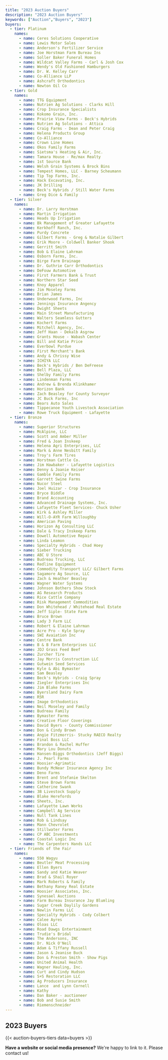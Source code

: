 ```yaml
---
title: "2023 Auction Buyers"
description: "2023 Auction Buyers"
keywords: ["Auction","Buyers", "2023"]
buyers:
  - tier: Platinum
    names:
      - name: Ceres Solutions Cooperative
      - name: Lewis Motor Sales
      - name: Anderson's Fertilizer Service
      - name: Joe Horstman Farm Bureau Ins
      - name: Soller Baker Funeral Homes
      - name: Wildcat Valley Farms - Carl & Josh Cox
      - name: Wendy's Old Fashioned Hamburgers
      - name: Dr. W. Kelley Carr
      - name: Co-Alliance LLP
      - name: Ashcraft Orthodontics
      - name: Newton Oil Co
  - tier: Gold
    names:
      - name: TTG Equipment
      - name: Nutrien Ag Solutions - Clarks Hill
      - name: Crop Insurance Specialists
      - name: Kokomo Grain, Inc.
      - name: Prairie View Farms - Beck's Hybrids
      - name: Nutrien Ag Solutions - Attica
      - name: Craig Farms - Dean and Peter Craig
      - name: Helena Products Group
      - name: Co-Alliance
      - name: Crown Line Homes
      - name: Okos Family Farms
      - name: Sietsma's Heating & Air, Inc.
      - name: Tamara House - Re/max Realty
      - name: 1st Source Bank
      - name: Welsh Grain Systems & Brock Bins
      - name: Tempest Homes, LLC - Barney Scheumann
      - name: Tip Top Farms, Inc.
      - name: Hack Excavating, Inc.
      - name: JK Drilling
      - name: Beck's Hybrids / Still Water Farms
      - name: Greg Dice & Family
  - tier: Silver
    names:
      - name: Dr. Larry Horstman
      - name: Martin Irrigation
      - name: Heads Up Irrigation
      - name: Bk Management of Greater Lafayette
      - name: Kerkhoff Ranch, Inc.
      - name: Purdy Concrete
      - name: Gilbert Farms - Greg & Natalie Gilbert
      - name: Erik Moore - Coldwell Banker Shook
      - name: Gerritt Smith
      - name: Bob & Elaine Lahrman
      - name: Osborn Farms, Inc.
      - name: Birge Farm Drainage
      - name: Dr. Guthrie Carr Orthodontics
      - name: DeFouw Automotive
      - name: First Farmers Bank & Trust
      - name: Northern Star Seed
      - name: Knoy Apparel
      - name: Jim Moseley Farms
      - name: Brian James
      - name: Underwood Farms, Inc
      - name: Jennings Insurance Angency
      - name: Dwight Sheets
      - name: Main Street Manufacturing
      - name: Walters Seamless Gutters
      - name: Kochert Farms
      - name: Mitchell Agency, Inc.
      - name: Jeff Haan - Dekalb Asgrow
      - name: Grants House - Wabash Center
      - name: Bill and Katie Price
      - name: Everbowl Purdue
      - name: First Merchant's Bank
      - name: Andy & Chrissy Wise
      - name: ICHIYA LLC
      - name: Beck's Hybrids / Ben DeFreese
      - name: Bell Plaza, LLC
      - name: Shelby Family Farms
      - name: Lindenman Farms
      - name: Andrew & Brenda Klinkhamer
      - name: Horizon Bank
      - name: Zach Beasley for County Surveyor
      - name: JC Buck Farms, Inc
      - name: Bears Auto Sales
      - name: Tippecanoe Youth Livestock Association
      - name: Rowe Truck Equipment - Lafayette
  - tier: Bronze
    names:
      - name: Superior Structures
      - name: McAlpine, LLC
      - name: Scott and Amber Miller
      - name: Fred & Joan Inskeep
      - name: Helena Agri Enterprises, LLC
      - name: Mark & Anne Nesbitt Family
      - name: Troy's Farm Tires
      - name: Horstman Cattle Co.
      - name: Jim Hawbaker - Lafayette Logistics
      - name: Denny & Joanie Keiser
      - name: Gamble Family Farms
      - name: Garrett Swine Farms
      - name: Nucor Steel
      - name: Joel Huizar - Crop Insurance
      - name: Bryce Biddle
      - name: Brand Accounting
      - name: Advanced Drainage Systems, Inc.
      - name: Lafayette Fleet Services- Chuck Usher
      - name: Kirk & Ashley Miller
      - name: Will-O-AYR Farm Willoughby
      - name: American Paving
      - name: Horizon Ag Consulting LLC
      - name: Dale & Tracy Inskeep Farms
      - name: Dowell Automotive Repair
      - name: Linda Leamon
      - name: Specialty Hybrids - Chad Hoey
      - name: Sieber Trucking
      - name: ABC U Store
      - name: Budreau Trucking, LLC
      - name: Redline Equipment
      - name: Commodity Transport LLC/ Gilbert Farms
      - name: Sagamore Ag Source, LLC
      - name: Zach & Heather Beasley
      - name: Wagner Water Systems
      - name: Johnson Bothers Show Stock
      - name: AG Research Products
      - name: Rice Cattle Company
      - name: Risk Management Commodities
      - name: Don Whitehead / Whitehead Real Estate
      - name: Jeff Siple- State Farm
      - name: Bruce Brown
      - name: Lady 3 Farm LLC
      - name: Robert & Elaine Lahrman
      - name: Acre Pro - Kyle Spray
      - name: SWI Avaiation Inc
      - name: Centre Bank
      - name: B & B Farm Enterprises LLC
      - name: JDJ Grass Feed Beef
      - name: Zurcher Tire
      - name: Jay Morris Construction LLC
      - name: Gutwein Seed Services
      - name: Kyle & Abi Bymaster
      - name: Sam Beasley
      - name: Beck's Hybrids - Craig Spray
      - name: Ziegler Enterprises Inc
      - name: Jim Blake Farms
      - name: Byersland Dairy Farm
      - name: R5R
      - name: Image Orthodontics
      - name: Neil Moseley and Family
      - name: Budreau Family
      - name: Bymaster Farms
      - name: Creative Floor Coverings
      - name: David Byers - County Commissioner
      - name: Don & Cindy Brown
      - name: Angie Fitzmorris- Stucky RAECO Realty
      - name: Final Boss LLC
      - name: Brandon & Rachel Huffer
      - name: Mary Lou Donuts
      - name: Hansen-Biggs Orthodontics (Jeff Biggs)
      - name: J. Pearl Farms
      - name: Hoosier-Agrimatic
      - name: Bundy McNear Insurance Agency Inc
      - name: Deno Farms
      - name: Brent and Stefanie Skelton
      - name: Steve Brown Farms
      - name: Catherine Swank
      - name: 3B Livestock Supply
      - name: Blake Herefords
      - name: Sheets, Inc.
      - name: Lafayette Lawn Works
      - name: Campbell Ag Service
      - name: Null Tank Lines
      - name: Rob & Lindsay
      - name: Mann Chevrolet
      - name: Stillwater Farms
      - name: CP ABC Investments
      - name: Coastal Logic Inc
      - name: The Carpenters Hands LLC
  - tier: Friends of the Fair
    names:
      - name: 550 Wagyu
      - name: Beutler Meat Processing
      - name: Ellen Byers
      - name: Sandy and Katie Weaver
      - name: Brad & Shail Royer
      - name: Mark Roberts & Family
      - name: Bethany Raney Real Estate
      - name: Hoosier Associates, Inc.
      - name: Synesael Auctions
      - name: Farm Bureau Insurance Jay Blumling
      - name: Sugar Creek Daylily Gardens
      - name: Newlin Farms LLC
      - name: Specialty Hybrids - Cody Colbert
      - name: Calee Ayres
      - name: Oloas LLC
      - name: Road Dawgs Entertainment
      - name: Trudie's Bridal
      - name: The Andersons, INC
      - name: Dr. Nick O'Neil
      - name: Adam & Tiffany Russell
      - name: Jason & Jeanise Buck
      - name: Don & Preston Smith - Show Pigs
      - name: United Animal Health
      - name: Wagner Hauling, Inc.
      - name: Curt and Cindy Hudson
      - name: S+S Restoration LLC
      - name: Ag Producers Insurance
      - name: Lance  and Lynn Cornell
      - name: Kathy
      - name: Dan Baker - auctioneer
      - name: Bob and Susie Smith
      - name: Riemenschneider
---
```




## 2023 Buyers

{{< auction-buyers-tiers data=buyers >}}

**Have a website or social media presence?** We're happy to link to it. Please contact us!
